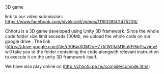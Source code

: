 3D game

link to our video submission: https://www.facebook.com/vivekraiiit/videos/1119338501475236/

Chhotu is a 3D game developed using Unity 3D framework. Since the whole code folder size limit exceeds 100Mb, we upload the whole code on our google drive . The link (https://drive.google.com/file/d/0BwXOM2oHZ75tWGlaM1FaVF9ibGs/view) will take you to the folder containing the code alongwith relevant instruction to execute it on the unity 3D framework itself.

We have also play online on (http://chhotu.pe.hu/compile/compile.html)
